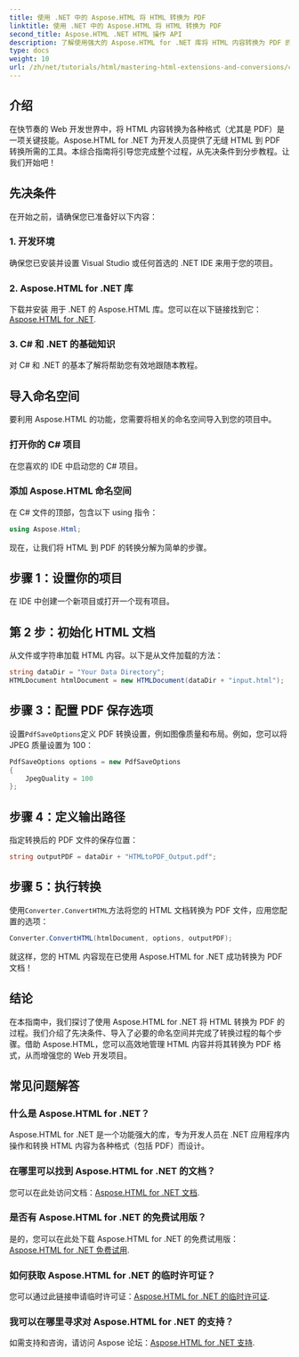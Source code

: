 ```yaml
---
title: 使用 .NET 中的 Aspose.HTML 将 HTML 转换为 PDF
linktitle: 使用 .NET 中的 Aspose.HTML 将 HTML 转换为 PDF
second_title: Aspose.HTML .NET HTML 操作 API
description: 了解使用强大的 Aspose.HTML for .NET 库将 HTML 内容转换为 PDF 的全面过程。本指南为开发人员提供了清晰的说明。
type: docs
weight: 10
url: /zh/net/tutorials/html/mastering-html-extensions-and-conversions/converting-html-to-pdf/
---
```

## 介绍

在快节奏的 Web 开发世界中，将 HTML 内容转换为各种格式（尤其是 PDF）是一项关键技能。Aspose.HTML for .NET 为开发人员提供了无缝 HTML 到 PDF 转换所需的工具。本综合指南将引导您完成整个过程，从先决条件到分步教程。让我们开始吧！

## 先决条件

在开始之前，请确保您已准备好以下内容：

### 1. 开发环境
确保您已安装并设置 Visual Studio 或任何首选的 .NET IDE 来用于您的项目。

### 2. Aspose.HTML for .NET 库
下载并安装 用于 .NET 的 Aspose.HTML 库。您可以在以下链接找到它：[Aspose.HTML for .NET](https://releases.aspose.com/html/net/).

### 3. C# 和 .NET 的基础知识
对 C# 和 .NET 的基本了解将帮助您有效地跟随本教程。

## 导入命名空间

要利用 Aspose.HTML 的功能，您需要将相关的命名空间导入到您的项目中。

### 打开你的 C# 项目
在您喜欢的 IDE 中启动您的 C# 项目。

### 添加 Aspose.HTML 命名空间
在 C# 文件的顶部，包含以下 using 指令：

```csharp
using Aspose.Html;
```

现在，让我们将 HTML 到 PDF 的转换分解为简单的步骤。

## 步骤 1：设置你的项目
在 IDE 中创建一个新项目或打开一个现有项目。

## 第 2 步：初始化 HTML 文档
从文件或字符串加载 HTML 内容。以下是从文件加载的方法：

```csharp
string dataDir = "Your Data Directory";
HTMLDocument htmlDocument = new HTMLDocument(dataDir + "input.html");
```

## 步骤 3：配置 PDF 保存选项
设置`PdfSaveOptions`定义 PDF 转换设置，例如图像质量和布局。例如，您可以将 JPEG 质量设置为 100：

```csharp
PdfSaveOptions options = new PdfSaveOptions
{
    JpegQuality = 100
};
```

## 步骤 4：定义输出路径
指定转换后的 PDF 文件的保存位置：

```csharp
string outputPDF = dataDir + "HTMLtoPDF_Output.pdf";
```

## 步骤 5：执行转换
使用`Converter.ConvertHTML`方法将您的 HTML 文档转换为 PDF 文件，应用您配置的选项：

```csharp
Converter.ConvertHTML(htmlDocument, options, outputPDF);
```

就这样，您的 HTML 内容现在已使用 Aspose.HTML for .NET 成功转换为 PDF 文档！

## 结论

在本指南中，我们探讨了使用 Aspose.HTML for .NET 将 HTML 转换为 PDF 的过程。我们介绍了先决条件、导入了必要的命名空间并完成了转换过程的每个步骤。借助 Aspose.HTML，您可以高效地管理 HTML 内容并将其转换为 PDF 格式，从而增强您的 Web 开发项目。

## 常见问题解答

### 什么是 Aspose.HTML for .NET？
Aspose.HTML for .NET 是一个功能强大的库，专为开发人员在 .NET 应用程序内操作和转换 HTML 内容为各种格式（包括 PDF）而设计。

### 在哪里可以找到 Aspose.HTML for .NET 的文档？
您可以在此处访问文档：[Aspose.HTML for .NET 文档](https://reference.aspose.com/html/net/).

### 是否有 Aspose.HTML for .NET 的免费试用版？
是的，您可以在此处下载 Aspose.HTML for .NET 的免费试用版：[Aspose.HTML for .NET 免费试用](https://releases.aspose.com/).

### 如何获取 Aspose.HTML for .NET 的临时许可证？
您可以通过此链接申请临时许可证：[Aspose.HTML for .NET 的临时许可证](https://purchase.conholdate.com/temporary-license/).

### 我可以在哪里寻求对 Aspose.HTML for .NET 的支持？
如需支持和咨询，请访问 Aspose 论坛：[Aspose.HTML for .NET 支持](https://forum.aspose.com/).
